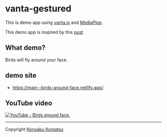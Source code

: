 # vanta-gestured

This is demo app using [vanta.js](https://www.vantajs.com) and [MediaPipe](https://mediapipe-studio.webapps.google.com/home).

This demo app is inspired by this [post](https://twitter.com/youtoy/status/1756940499444027867)

## What demo?

Birds will fly around your face.

## demo site

* https://main--birds-around-face.netlify.app/

## YouTube video

[![YouTube - Birds around face.](http://img.youtube.com/vi/6J1Z0e2BqNI/0.jpg)](https://www.youtube.com/watch?v=6J1Z0e2BqNI)


---
Copyright [Kensaku Komatsu](https://twitter.com/komasshu)